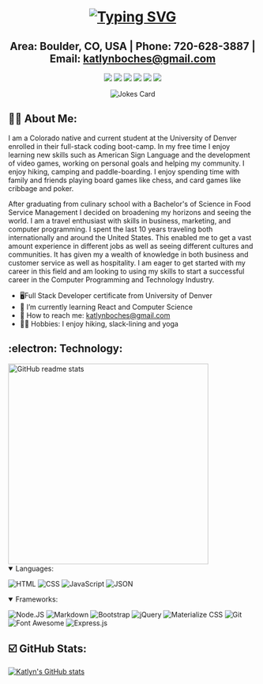 <div align="center">
 
# **[![Typing SVG](https://readme-typing-svg.herokuapp.com?font=Caveat&color=%230F951B&size=31&center=true&width=450&height=70&lines=Hello...my+name+is+Katlyn+Boches!;A+full+stack+developer%2C+and+coding+ninja;that+swiftly+dispatches+bugs+;and+develops+beautiful+code)](https://git.io/typing-svg)**


## Area: Boulder, CO, USA | Phone: 720-628-3887 | Email: katlynboches@gmail.com
 
 <a href="https://katlyn627.github.io/My-Portfolio/" target="_blank" alt="My Portfolio"><img src="https://img.shields.io/badge/My%20Portfolio-Here-ab20c7.svg"></a>    <a><img src="https://komarev.com/ghpvc/?username=Katlyn627"/></a>    <a href="https://www.linkedin.com/in/katlyn-boches-20110732/" target="_blank" alt="LinkedIn"><img src="https://img.shields.io/badge/-LINKEDIN-0A66C2?logo=LinkedIn"></a>    <a href="mailto:katlynboches@gmail.com" target="_blank" alt="Gmail"><img src="https://img.shields.io/badge/-GMAIL-1e9ee3?logo=Gmail"></a>    <a href="https://github.com/Katlyn627" target="_blank" alt="GitHub"><img src="https://img.shields.io/badge/-GITHUB-181717?logo=GitHub"></a>    <a href="https://docs.google.com/document/d/13ygbQcv5SL4h9NxDM9orSG58AbcoeopaelRb3ivmf88/edit" target="_blank" alt="Resume"><img src="https://img.shields.io/badge/Resume-Hire%20Me-2e9e32.svg"></a>
 



![Jokes Card](https://readme-jokes.vercel.app/api)

<div>

<div align="left">

## :curly_haired_woman: About Me:

I am a Colorado native and current student at the University of Denver enrolled in their full-stack coding boot-camp. In my free time I enjoy learning new skills such as American Sign Language and the development of video games, working on personal goals and helping my community. I enjoy hiking, camping and paddle-boarding. I enjoy spending time with family and friends playing board games like chess, and card games like cribbage and poker.

After graduating from culinary school with a Bachelor's of Science in Food Service Management I decided on broadening my horizons and seeing the world. I am a travel enthusiast with skills in business, marketing, and computer programming. I spent the last 10 years traveling both internationally and around the United States. This enabled me to get a vast amount experience in different jobs as well as seeing different cultures and communities. It has given my a wealth of knowledge in both business and customer service as well as hospitality. I am eager to get started with my career in this field and am looking to using my skills to start a successful career in the Computer Programming and Technology Industry.



- :desktop_computer:Full Stack Developer certificate from University of Denver
- :thinking: I’m currently learning React and Computer Science
- :e-mail: How to reach me: katlynboches@gmail.com
- :lotus_position_woman:  Hobbies: I enjoy hiking, slack-lining and yoga
</div>



<div align="left">

## :electron: Technology:

<img src="https://github-readme-stats.vercel.app/api/top-langs/?username=Katlyn627&layout=compact&theme=onedark&langs_count=6&hide_border=true&hide=jupyter%20notebook,vim%20script,shell,roff,css,scheme,scss&title_color=58A6FF&icon_color=1F6FEB&text_color=C3D1D9&bg_color=0D1117&custom_title=Summary" alt="GitHub readme stats" width=405px>

<details open>
 <summary>Languages:</summary>

![HTML](https://img.shields.io/badge/HTML5-E34F26?style=for-the-badge&logo=html5&logoColor=white) ![CSS](https://img.shields.io/badge/CSS3-1572B6?style=for-the-badge&logo=css3&logoColor=white) ![JavaScript](https://img.shields.io/badge/JavaScript-323330?style=for-the-badge&logo=javascript&logoColor=F7DF1E) ![JSON](https://img.shields.io/badge/json-5E5C5C?style=for-the-badge&logo=json&logoColor=white)
</details>

<details open>
 <summary>Frameworks:</summary>

![Node.JS](https://img.shields.io/badge/Node.js-339933?style=for-the-badge&logo=nodedotjs&logoColor=white) ![Markdown](https://img.shields.io/badge/Markdown-000000?style=for-the-badge&logo=markdown&logoColor=white) ![Bootstrap](https://img.shields.io/badge/Bootstrap-563D7C?style=for-the-badge&logo=bootstrap&logoColor=white)  ![jQuery](https://img.shields.io/badge/jQuery-0769AD?style=for-the-badge&logo=jquery&logoColor=white) ![Materialize CSS](https://img.shields.io/badge/-materialize--css-ff69b4?style=for-the-badge&logo=materialize--css&logoColor=white) ![Git](https://img.shields.io/badge/Git-F05032?style=for-the-badge&logo=git&logoColor=white) ![Font Awesome](https://img.shields.io/badge/Font_Awesome-339AF0?style=for-the-badge&logo=fontawesome&logoColor=white) ![Express.js](https://img.shields.io/badge/Express.js-404D59?style=for-the-badge) 

<div align="left">

## :ballot_box_with_check: GitHub Stats:

[![Katlyn's GitHub stats](https://github-readme-stats.vercel.app/api?username=Katlyn627&show_icons=true&theme=tokyonight)](https://github.com/Katlyn627/github-readme-stats)


<!-- dark, radical, merko, gruvbox, , onedark, cobalt, synthwave, highcontrast, dracula -->

